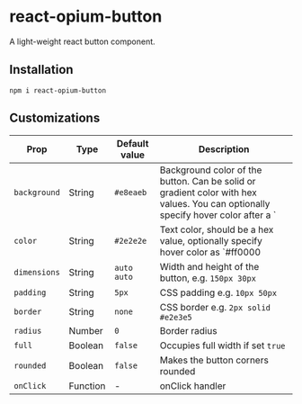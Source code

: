# react-opium-button

A light-weight react button component.

## Installation
`npm i react-opium-button`

## Customizations

| Prop | Type | Default value | Description |
|---|---|---|---|
| `background` | String | `#e8eaeb` | Background color of the button. Can be solid or gradient color with hex values. You can optionally specify hover color after a `|` separator, e.g. `#ff0000|#000000` |
| `color` | String | `#2e2e2e` | Text color, should be a hex value, optionally specify hover color as `#ff0000|#000000` |
| `dimensions` | String | `auto auto` | Width and height of the button, e.g. `150px 30px` |
| `padding` | String | `5px` | CSS padding e.g. `10px 50px` |
| `border` | String | `none` | CSS border e.g. `2px solid #e2e3e5` |
| `radius` | Number | `0` | Border radius |
| `full` | Boolean | `false` | Occupies full width if set `true` |
| `rounded` | Boolean | `false` | Makes the button corners rounded |
| `onClick` | Function | - | onClick handler |
